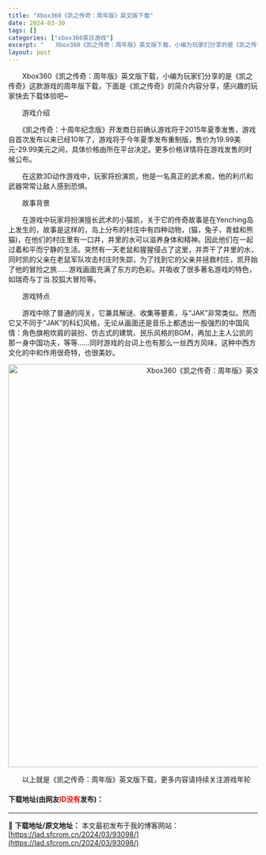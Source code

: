 ```yaml
---
title: "Xbox360《凯之传奇：周年版》英文版下载"
date: 2024-03-30
tags: []
categories: ["xbox360英日游戏"]
excerpt: "　　Xbox360《凯之传奇：周年版》英文版下载，小编为玩家们分享的是《凯之传奇》这款游戏的周年版下载，下面是《凯之传奇》的简介内容分享，感兴趣的玩家快去下载体验吧~ 　　游戏介绍 　　《凯之传奇：十周年纪念版》开发商日前确认游戏将于2015年夏季发售，游戏自首次发布以来已经10年了，游戏将于今年夏&hellip;"
layout: post
---
```


 <p>　　Xbox360《凯之传奇：周年版》英文版下载，小编为玩家们分享的是《凯之传奇》这款游戏的周年版下载，下面是《凯之传奇》的简介内容分享，感兴趣的玩家快去下载体验吧~</p> <p>　　游戏介绍</p> <p>　　《凯之传奇：十周年纪念版》开发商日前确认游戏将于2015年夏季发售，游戏自首次发布以来已经10年了，游戏将于今年夏季发布重制版，售价为19.99美元-29.99美元之间，具体价格由所在平台决定。更多价格详情将在游戏发售的时候公布。</p> <p>　　在这款3D动作游戏中，玩家将扮演凯，他是一名真正的武术痴，他的利爪和武器常常让敌人感到恐惧。</p> <p>　　故事背景</p> <p>　　在游戏中玩家将扮演擅长武术的小猫凯，关于它的传奇故事是在Yenching岛上发生的，故事是这样的，岛上分布的村庄中有四种动物，(猫，兔子，青蛙和熊猫)，在他们的村庄里有一口井，井里的水可以滋养身体和精神。因此他们在一起过着和平而宁静的生活。突然有一天老鼠和猩猩侵占了这里，并弄干了井里的水，同时凯的父亲在老鼠军队攻击村庄时失踪，为了找到它的父亲并拯救村庄，凯开始了他的冒险之旅&hellip;&hellip;游戏画面充满了东方的色彩。并吸收了很多著名游戏的特色，如瑞奇与丁当.狡狐大冒险等。</p> <p>　　游戏特点</p> <p>　　游戏中除了普通的闯关，它兼具解谜、收集等要素，与&ldquo;JAK&rdquo;非常类似。然而它又不同于&ldquo;JAK&rdquo;的科幻风格，无论从画面还是音乐上都透出一股强烈的中国风情：角色旗袍坎肩的装扮、仿古式的建筑、民乐风格的BGM，再加上主人公凯的那一身中国功夫，等等&hellip;&hellip;同时游戏的台词上也有那么一丝西方风味，这种中西方文化的中和作用很奇特，也很美妙。</p> <p align="center"><img align="" border="0" src="https://lad.sfcrom.cn/wp-content/uploads/2024/03/20240330_6607d5870c39c.jpg" width="813" alt="Xbox360《凯之传奇：周年版》英文版下载" /></p> <p>　　以上就是《凯之传奇：周年版》英文版下载，更多内容请持续关注游戏年轮</p> <p><h4>下载地址(由网友<font color="red">ID没有</font>发布)：</h4></p> 

---
📖 **下载地址/原文地址：** 本文最初发布于我的博客网站：[https://lad.sfcrom.cn/2024/03/93098/](https://lad.sfcrom.cn/2024/03/93098/)
